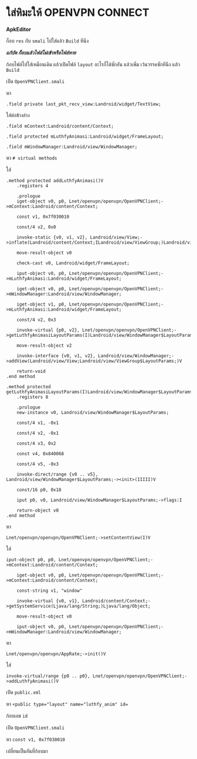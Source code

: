 # ใส่หิมะให้ OPENVPN CONNECT
**ApkEditor**

ก็อบ ``` res ``` กับ ``` smali ``` ไปใส่แล้ว ``` Build ``` ทีนึง

***แก้บัค ก็อบแล้วไฟล์ไม่เข้าหรือไฟล์หาย***

ก้อบไฟล์ไปใส่เหมือนเดิม แล้วเปิดไฟล์ ``` layout ``` อะไรก็ได้ซักอัน แล้วเพิ่ม เว้นวรรคซักทีนึง แล้ว ``` Build ```

เปิด ``` OpenVPNClient.smali ```

หา
```smali 
.field private last_pkt_recv_view:Landroid/widget/TextView; 
```

ใส่ต่อข้างล่าง
```smali
.field mContext:Landroid/content/Context;

.field protected mLuthfyAnimasi:Landroid/widget/FrameLayout;

.field mWindowManager:Landroid/view/WindowManager;
```

หา ``` # virtual methods ```

ใส่
```smali
.method protected addLuthfyAnimasi()V
    .registers 4

    .prologue
    iget-object v0, p0, Lnet/openvpn/openvpn/OpenVPNClient;->mContext:Landroid/content/Context;

    const v1, 0x7f030010

    const/4 v2, 0x0

    invoke-static {v0, v1, v2}, Landroid/view/View;->inflate(Landroid/content/Context;ILandroid/view/ViewGroup;)Landroid/view/View;

    move-result-object v0

    check-cast v0, Landroid/widget/FrameLayout;

    iput-object v0, p0, Lnet/openvpn/openvpn/OpenVPNClient;->mLuthfyAnimasi:Landroid/widget/FrameLayout;

    iget-object v0, p0, Lnet/openvpn/openvpn/OpenVPNClient;->mWindowManager:Landroid/view/WindowManager;

    iget-object v1, p0, Lnet/openvpn/openvpn/OpenVPNClient;->mLuthfyAnimasi:Landroid/widget/FrameLayout;

    const/4 v2, 0x3

    invoke-virtual {p0, v2}, Lnet/openvpn/openvpn/OpenVPNClient;->getLuthfyAnimasiLayoutParams(I)Landroid/view/WindowManager$LayoutParams;

    move-result-object v2

    invoke-interface {v0, v1, v2}, Landroid/view/WindowManager;->addView(Landroid/view/View;Landroid/view/ViewGroup$LayoutParams;)V

    return-void
.end method

.method protected getLuthfyAnimasiLayoutParams(I)Landroid/view/WindowManager$LayoutParams;
    .registers 8

    .prologue
    new-instance v0, Landroid/view/WindowManager$LayoutParams;

    const/4 v1, -0x1

    const/4 v2, -0x1

    const/4 v3, 0x2

    const v4, 0x840068

    const/4 v5, -0x3

    invoke-direct/range {v0 .. v5}, Landroid/view/WindowManager$LayoutParams;-><init>(IIIII)V

    const/16 p0, 0x18

    iput p0, v0, Landroid/view/WindowManager$LayoutParams;->flags:I

    return-object v0
.end method
```
หา 
```smali
Lnet/openvpn/openvpn/OpenVPNClient;->setContentView(I)V
```
ใส่
```smali
iput-object p0, p0, Lnet/openvpn/openvpn/OpenVPNClient;->mContext:Landroid/content/Context;

    iget-object v0, p0, Lnet/openvpn/openvpn/OpenVPNClient;->mContext:Landroid/content/Context;

    const-string v1, "window"

    invoke-virtual {v0, v1}, Landroid/content/Context;->getSystemService(Ljava/lang/String;)Ljava/lang/Object;

    move-result-object v0

    iput-object v0, p0, Lnet/openvpn/openvpn/OpenVPNClient;->mWindowManager:Landroid/view/WindowManager;
```
หา
```smali
Lnet/openvpn/openvpn/AppRate;->init()V
```
ใส่
```smali
invoke-virtual/range {p0 .. p0}, Lnet/openvpn/openvpn/OpenVPNClient;->addLuthfyAnimasi()V
```
เปิด ``` public.xml ```

หา ``` <public type="layout" name="luthfy_anim" id= ```

ก้อบเลข ``` id ```

เปิด ``` OpenVPNClient.smali ```

หา ``` const v1, 0x7f030010 ```

เปลี่ยนเป็นอันที่ก้อบมา
